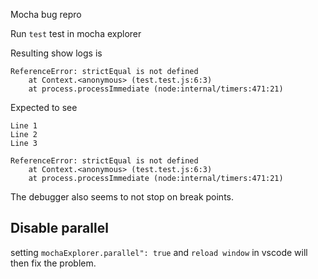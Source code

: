 Mocha bug repro

Run `test` test in mocha explorer

Resulting show logs is 
```
ReferenceError: strictEqual is not defined
    at Context.<anonymous> (test.test.js:6:3)
    at process.processImmediate (node:internal/timers:471:21)

```

Expected to see 

```
Line 1
Line 2
Line 3

ReferenceError: strictEqual is not defined
    at Context.<anonymous> (test.test.js:6:3)
    at process.processImmediate (node:internal/timers:471:21)

```

The debugger also seems to not stop on break points.

## Disable parallel

setting `mochaExplorer.parallel": true` and `reload window` in vscode will then fix the problem.